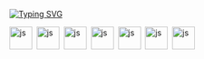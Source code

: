 <!---Пример кода-->
[![Typing SVG](https://readme-typing-svg.herokuapp.com?color=%2336BCF7&lines=Разработка+программного+обеспечения)](https://git.io/typing-svg)

<img src="https://cdn.jsdelivr.net/gh/devicons/devicon@latest/icons/c/c-original.svg"
title="js" width="40" height= "40"/>&nbsp;
<img src="https://cdn.jsdelivr.net/gh/devicons/devicon@latest/icons/cplusplus/cplusplus-original.svg" title="js" width="40" height= "40"/>&nbsp;
<img src="https://cdn.jsdelivr.net/gh/devicons/devicon@latest/icons/csharp/csharp-original.svg" title="js" width="40" height= "40"/>&nbsp;
<img src="https://cdn.jsdelivr.net/gh/devicons/devicon@latest/icons/java/java-original.svg" title="js" width="40" height= "40"/>&nbsp;
<img src="https://cdn.jsdelivr.net/gh/devicons/devicon@latest/icons/php/php-original.svg" title="js" width="40" height= "40"/>&nbsp;
<img src="https://cdn.jsdelivr.net/gh/devicons/devicon@latest/icons/android/android-plain.svg" title="js" width="40" height= "40"/>&nbsp;
<img src="https://cdn.jsdelivr.net/gh/devicons/devicon@latest/icons/python/python-original.svg" title="js" width="40" height= "40"/>&nbsp;
          
          
          
          
          

          
